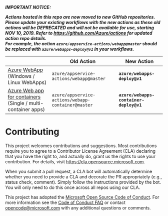  ***IMPORTANT NOTICE:***
 
***Actions hosted in this repo are now moved to new GitHub repositories. Please update your existing workflows with the new actions as these old actions will be DEPRECATED and will not be available for use, starting NOV 10, 2019. Refer to https://github.com/Azure/actions for updated action repo details.***  
***For example, the action `azure/appservice-actions/webapp@master` should be replaced with `azure/webapps-deploy@v1` in your workflows.***

|  |Old Action  |New Action  |
|---------|---------|---------|
|[Azure WebApp](https://github.com/Azure/webapps-deploy) (Windows / Linux WebApps)|`azure/appservice-actions/webapp@master` | **`azure/webapps-deploy@v1`**  |
| [Azure Web app for containers](https://github.com/Azure/webapps-container-deploy) (Single / multi-container apps) |`azure/appservice-actions/webapp-container@master` | **`azure/webapps-container-deploy@v1`**|

# Contributing

This project welcomes contributions and suggestions.  Most contributions require you to agree to a
Contributor License Agreement (CLA) declaring that you have the right to, and actually do, grant us
the rights to use your contribution. For details, visit https://cla.opensource.microsoft.com.

When you submit a pull request, a CLA bot will automatically determine whether you need to provide
a CLA and decorate the PR appropriately (e.g., status check, comment). Simply follow the instructions
provided by the bot. You will only need to do this once across all repos using our CLA.

This project has adopted the [Microsoft Open Source Code of Conduct](https://opensource.microsoft.com/codeofconduct/).
For more information see the [Code of Conduct FAQ](https://opensource.microsoft.com/codeofconduct/faq/) or
contact [opencode@microsoft.com](mailto:opencode@microsoft.com) with any additional questions or comments.
